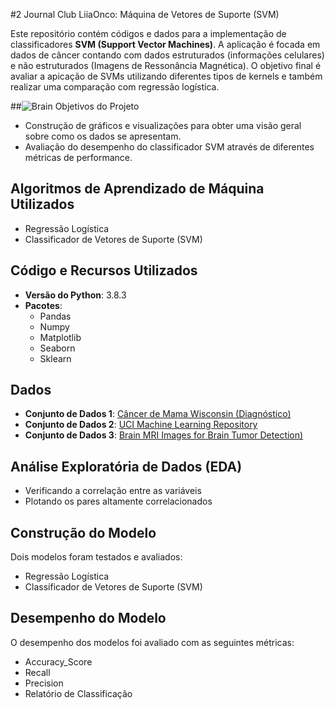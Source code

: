 #2 Journal Club LiiaOnco: Máquina de Vetores de Suporte (SVM)

Este repositório contém códigos e dados para a implementação de classificadores **SVM (Support Vector Machines)**. 
A aplicação é focada em dados de câncer contando com dados estruturados (informações celulares) e não estruturados (Imagens de Ressonância Magnética).
O objetivo final é avaliar a apicação de SVMs utilizando diferentes tipos de kernels e também realizar uma comparação com regressão logística.

##<img src="https://www.google.com/url?sa=i&url=https%3A%2F%2Fwww.flaticon.com%2Fbr%2Ficone-gratis%2Fcerebro_6830636&psig=AOvVaw0sTqqNXlc48-67HkB3yu4B&ust=1734088735652000&source=images&cd=vfe&opi=89978449&ved=0CBQQjRxqFwoTCMD66Y6OoooDFQAAAAAdAAAAABAJ" alt="Brain"> Objetivos do Projeto

- Construção de gráficos e visualizações para obter uma visão geral sobre como os dados se apresentam.
- Avaliação do desempenho do classificador SVM através de diferentes métricas de performance.

## Algoritmos de Aprendizado de Máquina Utilizados

- Regressão Logística
- Classificador de Vetores de Suporte (SVM)

## Código e Recursos Utilizados

- **Versão do Python**: 3.8.3
- **Pacotes**:
  - Pandas
  - Numpy
  - Matplotlib
  - Seaborn
  - Sklearn

## Dados

- **Conjunto de Dados 1**: [Câncer de Mama Wisconsin (Diagnóstico)](https://www.kaggle.com/datasets/uciml/breast-cancer-wisconsin-data)
- **Conjunto de Dados 2**: [UCI Machine Learning Repository](https://github.com/pranavtumkur/Predicting-Cancer-using-Support-Vector-Machines/tree/master)
- **Conjunto de Dados 3**: [Brain MRI Images for Brain Tumor Detection)](https://www.kaggle.com/code/brendonim/brain-mri-tumor-detection-using-svm/input)

## Análise Exploratória de Dados (EDA)

- Verificando a correlação entre as variáveis
- Plotando os pares altamente correlacionados

## Construção do Modelo

Dois modelos foram testados e avaliados:

- Regressão Logística
- Classificador de Vetores de Suporte (SVM)

## Desempenho do Modelo

O desempenho dos modelos foi avaliado com as seguintes métricas:

- Accuracy_Score
- Recall
- Precision
- Relatório de Classificação


